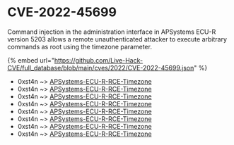 # CVE-2022-45699

Command injection in the administration interface in APSystems ECU-R version 5203 allows a remote unauthenticated attacker to execute arbitrary commands as root using the timezone parameter.

{% embed url="https://github.com/Live-Hack-CVE/full_database/blob/main/cves/2022/CVE-2022-45699.json" %}


* 0xst4n ~> [APSystems-ECU-R-RCE-Timezone](https://www.alice-snow.ru/2022/database/cve-2022-45699/apsystems-ecu-r-rce-timezone-0xst4n)
* 0xst4n ~> [APSystems-ECU-R-RCE-Timezone](https://www.alice-snow.ru/2022/database/cve-2022-45699/apsystems-ecu-r-rce-timezone-0xst4n)
* 0xst4n ~> [APSystems-ECU-R-RCE-Timezone](https://www.alice-snow.ru/2022/database/cve-2022-45699/apsystems-ecu-r-rce-timezone-0xst4n)
* 0xst4n ~> [APSystems-ECU-R-RCE-Timezone](https://www.alice-snow.ru/2022/database/cve-2022-45699/apsystems-ecu-r-rce-timezone-0xst4n)
* 0xst4n ~> [APSystems-ECU-R-RCE-Timezone](https://www.alice-snow.ru/2022/database/cve-2022-45699/apsystems-ecu-r-rce-timezone-0xst4n)
* 0xst4n ~> [APSystems-ECU-R-RCE-Timezone](https://www.alice-snow.ru/2022/database/cve-2022-45699/apsystems-ecu-r-rce-timezone-0xst4n)
* 0xst4n ~> [APSystems-ECU-R-RCE-Timezone](https://www.alice-snow.ru/2022/database/cve-2022-45699/apsystems-ecu-r-rce-timezone-0xst4n)
* 0xst4n ~> [APSystems-ECU-R-RCE-Timezone](https://www.alice-snow.ru/2022/database/cve-2022-45699/apsystems-ecu-r-rce-timezone-0xst4n)